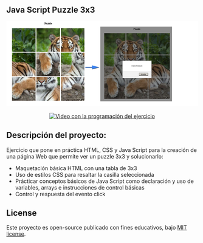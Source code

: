 ## Java Script Puzzle 3x3
<p align="center"><img src="https://github.com/AprendeAProgramar/JS_Puzzle/blob/master/puzzle.jpg"></p>

<p align="center">
<a href="https://www.youtube.com/watch?v=puR1o3Jww_8"><img src="https://img.youtube.com/vi/puR1o3Jww_8/0.jpg" alt="Video con la programación del ejercicio"></a>
</p>

## Descripción del proyecto:

Ejercicio que pone en práctica HTML, CSS y Java Script para la creación de una página Web que permite ver un puzzle 3x3 y solucionarlo:

- Maquetación básica HTML con una tabla de 3x3
- Uso de estilos CSS para resaltar la casilla seleccionada
- Prácticar conceptos básicos de Java Script como declaración y uso de variables, arrays e instrucciones de control básicas
- Control y respuesta del evento click

## License

Este proyecto es open-source publicado con fines educativos, bajo [MIT license](https://opensource.org/licenses/MIT).

